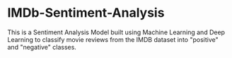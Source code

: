 # IMDb-Sentiment-Analysis
This is a Sentiment Analysis Model built using Machine Learning and Deep Learning to classify movie reviews from the IMDB dataset into "positive" and "negative" classes.
